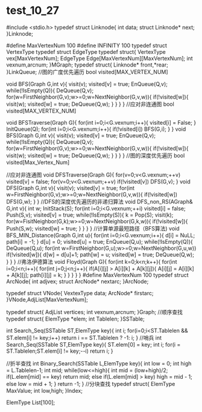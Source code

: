 # test_10_27
#include <stdio.h>
typedef struct Linknode{
	int data;
	struct Linknode* next;
}Linknode;

#define MaxVertexNum 100
#define INFINITY 100
typedef struct VertexType
typedef struct EdgeType
typedef struct{
	VertexType vex[MaxVertexNum];
	EdgeType Edge[MaxVertexNum][MaxVertexNum];
	int vexnum,arcnum;
}MGraph;
typedef struct{
	Linknode* front,*rear;
}LinkQueue;
//图的广度优先遍历
bool visited[MAX_VERTEX_NUM]

void BFS(Graph G,int v){
	visit(v);
	visited[v] = true;
	EnQueue(Q,v);
	while(!IsEmpty(Q)){
		DeQueue(Q,v);
		for(w=FirstNeighbor(G,v);w>=0;w=NextNeighbor(G,v,w)){
			if(!visited[w]){
				visit(w);
				visited[w] = true;
				DeQueue(Q,w);
			}
		}
	}
}
//应对非连通图
bool visited[MAX_VERTEX_NUM]

void BFSTraverse(Graph G){
	for(int i=0;i<G.vexnum;i++){
		visited[i] = False;
	}
	InitQueue(Q);
	for(int i=0;i<G.vexnum;i++){
		if(!visited[i])
			BFS(G,i);
	}
}
void BFS(Graph G,int v){
	visit(v);
	visited[v] = true;
	EnQueue(Q,v);
	while(!IsEmpty(Q)){
		DeQueue(Q,v);
		for(w=FirstNeighbor(G,v);w>=0;w=NextNeighbor(G,v,w)){
			if(!visited[w]){
				visit(w);
				visited[w] = true;
				DeQueue(Q,w);
			}
		}
	}
}
//图的深度优先遍历
bool visited[Max_Vertex_Num]

//应对非连通图
void DFSTraverse(Graph G){
	for(v=0;v<G.vexnum;++v)
		visited[v] = false;
	for(v=0;v<G.vexnum;++v)
		if(!visited[v])
			DFS(G,v);
}
void DFS(Graph G,int v){
	visit(v);
	visited[v] = true;
	for(int w=FirstNeighbor(G,v);w>=0;w=NextNeighbor(G,v,w)){
		if(!visited[w])
			DFS(G,w);
	}
}
//DFS的深度优先遍历的非递归算法
void DFS_non_RS(AGraph& G,int v){
	int w;
	InitStack(S);
	for(int i=0;i<G.vexnum;++i)
		visited[i] = false;
	Push(S,v);
	visited[v] = true;
	while(!IsEmpty(S)){
		k = Pop(S);
		visit(k);
		for(w=FisitNeighbor(G,k);w>=0;w=NextNeighbor(G,k,w)){
			if(!visited[w]){
				Push(S,w);
				visited[w] = true;
			}
		}
	}
}
//计算单源最短路径（BFS算法)
void BFS_MIN_Distance(Graph G,int u){
	for(int i=0;i<G.vexnum;i++){
		d[i] = NuLL;
		path[i] = -1;
	}
	d[u] = 0;
	visited[u] = true;
	EnQueue(Q,u);
	while(!IsEmpty(Q)){
		DeQueue(Q,u);
		for(int w=FirstNeighbor(G,u);w>=0;w=NextNeighbor(G,u,w))
			if(!visited[w]){
			d[w] = d[u]+1;
			path[w] = u;
			visited[w] = true;
			DeQueue(Q,w);
			}
	}
}
//弗洛伊德算法
void Floyd(Graph G){
for(int k=0;k<n;k++){
	for(int i=0;i<n;i++){
		for(int j=0;j<n;j++){
			if(A[i][j] > A[i][k] + A[k][j]){
				A[i][j] = A[i][k] + A[k][j];
				path[i][j] = k;
			}
		}
	}
}
}
#define MaxVertexNum 100
typedef struct ArcNode{
	int adjvex;
	struct ArcNode* nextarc;
}ArcNode;

typedef struct VNode{
	VextexType data;
	ArcNode* firstarc;
}VNode,AdjList[MaxVertexNum];

typedef struct{
	AdjList vertices;
	int vexnum,arcnum;
}Graph;
//顺序查找
typedef struct{
	ElemType *elem;
	int Tablelen;
}SSTable;

int Search_Seq(SSTable ST,ElemType key){
	int i;
	for(i=0;i<ST.Tablelen && ST.elem[i] != key;i++)
		return i == ST.Tablelen ? -1: i;
}
//哨兵
int Search_Seq(SSTable ST,ElemType key){
	ST.elem[0] = key;
	int i;
	for(i = ST.Tablelen;ST.elem[i] != key;--i)
		return i;
}

//折半查找
int Binary_Search(SSTable L,ElemType key){
	int low = 0;
	int high = L.Tablelen-1;
	int mid;
	while(low<=high){
		int mid = (low+high)/2;
		if(L.elem[mid] == key)
			return mid;
		else if(L.elem[mid] > key)
			high = mid - 1;
		else
			low = mid + 1;
	}
	return -1;
}
//分块查找
typedef struct{
	ElemType MaxValue;
	int low,high;
}Index;

ElemType List[100];
